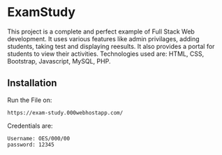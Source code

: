 # ExamStudy

This project is a complete and perfect example of Full Stack Web development. 
It uses various features like admin privilages, adding students, taking test and displaying reesults. It also provides a portal for students to view their activities. Technologies used are: HTML, CSS, Bootstrap, Javascript, MySQL, PHP.

## Installation
Run the File on:
```
https://exam-study.000webhostapp.com/
```
Credentials are: 
```
Username: OES/000/00
password: 12345
```
